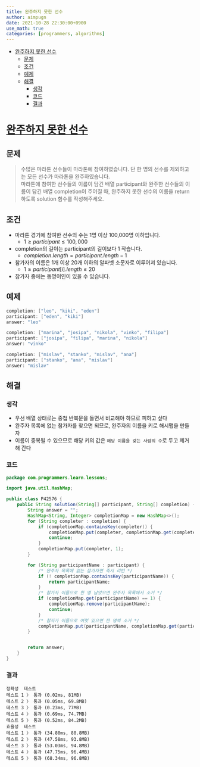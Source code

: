 ```yaml
---
title: 완주하지 못한 선수
author: aimpugn
date: 2021-10-28 22:30:00+0900
use_math: true
categories: [programmers, algorithms]
---
```


- [완주하지 못한 선수](#완주하지-못한-선수)
  - [문제](#문제)
  - [조건](#조건)
  - [예제](#예제)
  - [해결](#해결)
    - [생각](#생각)
    - [코드](#코드)
    - [결과](#결과)

# [완주하지 못한 선수](https://programmers.co.kr/learn/courses/30/lessons/42576)

## 문제

> 수많은 마라톤 선수들이 마라톤에 참여하였습니다. 단 한 명의 선수를 제외하고는 모든 선수가 마라톤을 완주하였습니다.  
> 마라톤에 참여한 선수들의 이름이 담긴 배열 participant와 완주한 선수들의 이름이 담긴 배열 completion이 주어질 때, 완주하지 못한 선수의 이름을 return 하도록 solution 함수를 작성해주세요.

## 조건

- 마라톤 경기에 참여한 선수의 수는 1명 이상 100,000명 이하입니다.
  - $1 \ge participant \le 100,000$
- completion의 길이는 participant의 길이보다 1 작습니다.
  - $completion.length = participant.length - 1$
- 참가자의 이름은 1개 이상 20개 이하의 알파벳 소문자로 이루어져 있습니다.
  - $1 \ge participant[i].length \le 20$
- 참가자 중에는 동명이인이 있을 수 있습니다.

## 예제

```java
completion: ["leo", "kiki", "eden"] 
participant: ["eden", "kiki"] 
answer: "leo"

completion: ["marina", "josipa", "nikola", "vinko", "filipa"]
participant: ["josipa", "filipa", "marina", "nikola"] 
answer: "vinko"

completion: ["mislav", "stanko", "mislav", "ana"]
participant: ["stanko", "ana", "mislav"]
answer: "mislav"

```

## 해결

### 생각

- 우선 배열 상태로는 중첩 반복문을 돌면서 비교해야 하므로 피하고 싶다
- 완주자 목록에 없는 참가자를 찾으면 되므로, 완주자의 이름을 키로 해시맵을 만들자
- 이름이 중복될 수 있으므로 해당 키의 값은 `해당 이름을 갖는 사람의 수`로 두고 제거해 간다

### 코드

```java
package com.programmers.learn.lessons;

import java.util.HashMap;

public class P42576 {
    public String solution(String[] participant, String[] completion) {
        String answer = "";
        HashMap<String, Integer> completionMap = new HashMap<>();
        for (String completer : completion) {
            if (completionMap.containsKey(completer)) {
                completionMap.put(completer, completionMap.get(completer) + 1);
                continue;
            }
            completionMap.put(completer, 1);
        }

        for (String participantName : participant) {
            /* 완주자 목록에 없는 참가자면 즉시 리턴 */
            if (! completionMap.containsKey(participantName)) {
                return participantName;
            }
            /* 참가자 이름으로 한 명 남았으면 완주자 목록에서 소거 */
            if (completionMap.get(participantName) == 1) {
                completionMap.remove(participantName);
                continue;
            }
            /* 참자가 이름으로 여럿 있으면 한 명씩 소거 */
            completionMap.put(participantName, completionMap.get(participantName) - 1);
        }


        return answer;
    }
}
```

### 결과

```
정확성  테스트
테스트 1 〉 통과 (0.02ms, 81MB)
테스트 2 〉 통과 (0.05ms, 69.8MB)
테스트 3 〉 통과 (0.23ms, 77MB)
테스트 4 〉 통과 (0.69ms, 74.7MB)
테스트 5 〉 통과 (0.52ms, 84.2MB)
효율성  테스트
테스트 1 〉 통과 (34.80ms, 80.8MB)
테스트 2 〉 통과 (47.58ms, 93.8MB)
테스트 3 〉 통과 (53.03ms, 94.8MB)
테스트 4 〉 통과 (47.75ms, 96.4MB)
테스트 5 〉 통과 (68.34ms, 96.8MB)
```
